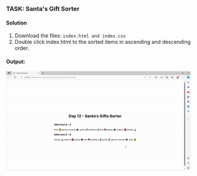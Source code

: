 ### TASK: Santa's Gift Sorter

#### Solution

1. Download the files: `index.html and index.css`
2. Double click index.html to the sorted items in ascending and descending order.

#### Output:
![The output](../../assets/day-12-submission.gif)


